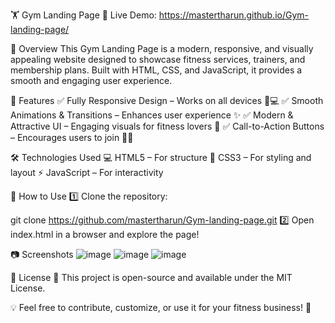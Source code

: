🏋️ Gym Landing Page
🔗 Live Demo: https://mastertharun.github.io/Gym-landing-page/

📌 Overview
This Gym Landing Page is a modern, responsive, and visually appealing website designed to showcase fitness services, trainers, and membership plans. Built with HTML, CSS, and JavaScript, it provides a smooth and engaging user experience.

🚀 Features
✅ Fully Responsive Design – Works on all devices 📱💻
✅ Smooth Animations & Transitions – Enhances user experience ✨
✅ Modern & Attractive UI – Engaging visuals for fitness lovers 💪
✅ Call-to-Action Buttons – Encourages users to join 🏃‍♂️

🛠️ Technologies Used
💻 HTML5 – For structure
🎨 CSS3 – For styling and layout
⚡ JavaScript – For interactivity

📂 How to Use
1️⃣ Clone the repository:


git clone https://github.com/mastertharun/Gym-landing-page.git
2️⃣ Open index.html in a browser and explore the page!

📷 Screenshots
![image](https://github.com/user-attachments/assets/3e3dd2ea-87d7-46a2-8199-b3c22c12e957)
![image](https://github.com/user-attachments/assets/66b2b677-d2bc-4a63-9c30-085770778af1)
![image](https://github.com/user-attachments/assets/9ffaaf5e-7429-4bfc-be68-c045de959216)



🔖 License
📜 This project is open-source and available under the MIT License.

💡 Feel free to contribute, customize, or use it for your fitness business! 🚀
